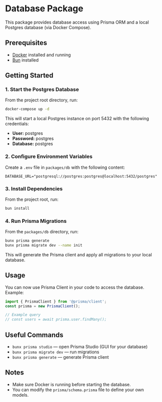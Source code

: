 # Database Package

This package provides database access using Prisma ORM and a local Postgres database (via Docker Compose).

## Prerequisites

- [Docker](https://www.docker.com/get-started) installed and running
- [Bun](https://bun.sh/) installed

## Getting Started

### 1. Start the Postgres Database

From the project root directory, run:

```sh
docker-compose up -d
```

This will start a local Postgres instance on port 5432 with the following credentials:

- **User:** postgres
- **Password:** postgres
- **Database:** postgres

### 2. Configure Environment Variables

Create a `.env` file in `packages/db` with the following content:

```
DATABASE_URL="postgresql://postgres:postgres@localhost:5432/postgres"
```

### 3. Install Dependencies

From the project root, run:

```sh
bun install
```

### 4. Run Prisma Migrations

From the `packages/db` directory, run:

```sh
bunx prisma generate
bunx prisma migrate dev --name init
```

This will generate the Prisma client and apply all migrations to your local database.

## Usage

You can now use Prisma Client in your code to access the database. Example:

```typescript
import { PrismaClient } from '@prisma/client';
const prisma = new PrismaClient();

// Example query
// const users = await prisma.user.findMany();
```

## Useful Commands

- `bunx prisma studio` — open Prisma Studio (GUI for your database)
- `bunx prisma migrate dev` — run migrations
- `bunx prisma generate` — generate Prisma client

## Notes

- Make sure Docker is running before starting the database.
- You can modify the `prisma/schema.prisma` file to define your own models.
